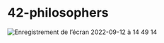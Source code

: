 # 42-philosophers

![Enregistrement de l’écran 2022-09-12 à 14 49 14](https://user-images.githubusercontent.com/96736158/189658417-f70703f2-f92e-4b1f-b529-3d5120330688.gif)


